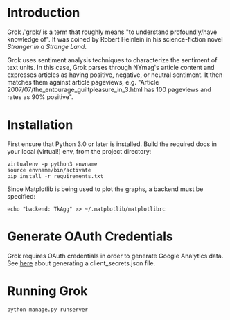 # Introduction

Grok /ˈɡrɒk/ is a term that roughly means "to understand profoundly/have knowledge of". It was coined by Robert Heinlein in his science-fiction novel *Stranger in a Strange Land*.

Grok uses sentiment analysis techniques to characterize the sentiment of text units. In this case, Grok parses through NYmag's article content and expresses articles as having positive, negative, or neutral sentiment. It then matches them against article pageviews, e.g. "Article 2007/07/the_entourage_guiltpleasure_in_3.html has 100 pageviews and rates as 90% positive".

# Installation

First ensure that Python 3.0 or later is installed. Build the required docs in your local (virtual!) env, from the project directory:

```
virtualenv -p python3 envname
source envname/bin/activate
pip install -r requirements.txt

```

Since Matplotlib is being used to plot the graphs, a backend must be specified:

```
echo "backend: TkAgg" >> ~/.matplotlib/matplotlibrc

```

# Generate OAuth Credentials

Grok requires OAuth credentials in order to generate Google Analytics data. See [here](https://developers.google.com/api-client-library/python/guide/aaa_client_secrets) about generating a client_secrets.json file.

# Running Grok

```
python manage.py runserver

```


